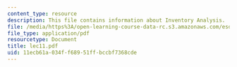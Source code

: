 ```yaml
---
content_type: resource
description: This file contains information about Inventory Analysis.
file: /media/https%3A/open-learning-course-data-rc.s3.amazonaws.com/esd-123j-systems-perspectives-on-industrial-ecology-spring-2006/11ecb61a034ff68951ffbccbf7368cde_lec11.pdf
file_type: application/pdf
resourcetype: Document
title: lec11.pdf
uid: 11ecb61a-034f-f689-51ff-bccbf7368cde
---
```

